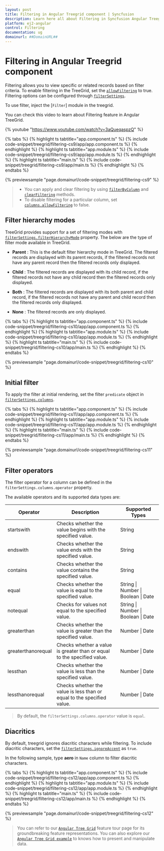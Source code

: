 ```yaml
---
layout: post
title: Filtering in Angular Treegrid component | Syncfusion
description: Learn here all about Filtering in Syncfusion Angular Treegrid component of Syncfusion Essential JS 2 and more.
platform: ej2-angular
control: Filtering 
documentation: ug
domainurl: ##DomainURL##
---
```


# Filtering in Angular Treegrid component

Filtering allows you to view specific or related records based on filter criteria. To enable filtering in the TreeGrid, set the [`allowFiltering`](https://ej2.syncfusion.com/angular/documentation/api/treegrid/#allowfiltering) to true. Filtering options can be configured through [`filterSettings`](https://ej2.syncfusion.com/angular/documentation/api/treegrid/#filtersettings).

To use filter, inject the [`Filter`] module in the treegrid.

You can check this video to learn about Filtering feature in Angular TreeGrid.

{% youtube "https://www.youtube.com/watch?v=3aQueqaspzQ" %}

{% tabs %}
{% highlight ts tabtitle="app.component.ts" %}
{% include code-snippet/treegrid/filtering-cs9/app/app.component.ts %}
{% endhighlight %}
{% highlight ts tabtitle="app.module.ts" %}
{% include code-snippet/treegrid/filtering-cs9/app/app.module.ts %}
{% endhighlight %}
{% highlight ts tabtitle="main.ts" %}
{% include code-snippet/treegrid/filtering-cs9/app/main.ts %}
{% endhighlight %}
{% endtabs %}
  
{% previewsample "page.domainurl/code-snippet/treegrid/filtering-cs9" %}

> * You can apply and clear filtering by using [`filterByColumn`](https://ej2.syncfusion.com/angular/documentation/api/treegrid/#filterbycolumn) and [`clearFiltering`](https://ej2.syncfusion.com/angular/documentation/api/treegrid/#clearfiltering) methods.
> * To disable filtering for a particular column, set [`columns.allowFiltering`](https://ej2.syncfusion.com/angular/documentation/api/treegrid/column/#allowfiltering) to false.

## Filter hierarchy modes

TreeGrid provides support for a set of filtering modes with [`filterSettings.filterHierarchyMode`](https://ej2.syncfusion.com/angular/documentation/api/treegrid/filterSettingsModel/#hierarchymode) property.
The below are the type of filter mode available in TreeGrid.

* **Parent** : This is the default filter hierarchy mode in TreeGrid. The filtered records are displayed with its parent records, if the filtered records not have any parent record then the filtered records only displayed.

* **Child** : The filtered records are displayed with its child record, if the filtered records not have any child record then the filtered records only displayed.

* **Both** : The filtered records are displayed with its both parent and child record, if the filtered records not have any parent and child record then the filtered records only displayed.

* **None** : The filtered records are only displayed.

{% tabs %}
{% highlight ts tabtitle="app.component.ts" %}
{% include code-snippet/treegrid/filtering-cs10/app/app.component.ts %}
{% endhighlight %}
{% highlight ts tabtitle="app.module.ts" %}
{% include code-snippet/treegrid/filtering-cs10/app/app.module.ts %}
{% endhighlight %}
{% highlight ts tabtitle="main.ts" %}
{% include code-snippet/treegrid/filtering-cs10/app/main.ts %}
{% endhighlight %}
{% endtabs %}
  
{% previewsample "page.domainurl/code-snippet/treegrid/filtering-cs10" %}

## Initial filter

To apply the filter at initial rendering, set the filter `predicate` object in [`filterSettings.columns`](https://ej2.syncfusion.com/angular/documentation/api/treegrid/filterSettingsModel/#columns).

{% tabs %}
{% highlight ts tabtitle="app.component.ts" %}
{% include code-snippet/treegrid/filtering-cs11/app/app.component.ts %}
{% endhighlight %}
{% highlight ts tabtitle="app.module.ts" %}
{% include code-snippet/treegrid/filtering-cs11/app/app.module.ts %}
{% endhighlight %}
{% highlight ts tabtitle="main.ts" %}
{% include code-snippet/treegrid/filtering-cs11/app/main.ts %}
{% endhighlight %}
{% endtabs %}
  
{% previewsample "page.domainurl/code-snippet/treegrid/filtering-cs11" %}

## Filter operators

The filter operator for a column can be defined in the `filterSettings.columns.operator` property.

The available operators and its supported data types are:

Operator |Description |Supported Types
-----|-----|-----
startswith |Checks whether the value begins with the specified value. |String
endswith |Checks whether the value ends with the specified value. |String
contains |Checks whether the value contains the specified value. |String
equal |Checks whether the value is equal to the specified value. |String &#124; Number &#124; Boolean &#124; Date
notequal |Checks for values not equal to the specified value. |String &#124; Number &#124; Boolean &#124; Date
greaterthan |Checks whether the value is greater than the specified value. |Number &#124; Date
greaterthanorequal|Checks whether a value is greater than or equal to the specified value. |Number &#124; Date
lessthan |Checks whether the value is less than the specified value. |Number &#124; Date
lessthanorequal |Checks whether the value is less than or equal to the specified value. |Number &#124; Date

> By default, the `filterSettings.columns.operator` value is `equal`.

## Diacritics

By default, treegrid ignores diacritic characters while filtering. To include diacritic characters, set the [`filterSettings.ignoreAccent`](https://ej2.syncfusion.com/angular/documentation/api/treegrid/filterSettingsModel/#ignoreaccent) as `true`.

In the following sample, type **aero** in `Name` column to filter diacritic characters.

{% tabs %}
{% highlight ts tabtitle="app.component.ts" %}
{% include code-snippet/treegrid/filtering-cs12/app/app.component.ts %}
{% endhighlight %}
{% highlight ts tabtitle="app.module.ts" %}
{% include code-snippet/treegrid/filtering-cs12/app/app.module.ts %}
{% endhighlight %}
{% highlight ts tabtitle="main.ts" %}
{% include code-snippet/treegrid/filtering-cs12/app/main.ts %}
{% endhighlight %}
{% endtabs %}
  
{% previewsample "page.domainurl/code-snippet/treegrid/filtering-cs12" %}

> You can refer to our [`Angular Tree Grid`](https://www.syncfusion.com/angular-ui-components/angular-tree-grid) feature tour page for its groundbreaking feature representations. You can also explore our [`Angular Tree Grid example`](https://ej2.syncfusion.com/angular/demos/#/material/treegrid/treegrid-overview) to knows how to present and manipulate data.